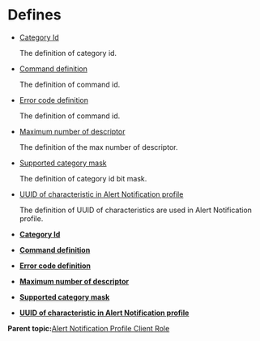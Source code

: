# Defines

-   [Category Id](GUID-570F7538-C8C6-4C55-AF3F-EC331C1D2CF4.md)

    The definition of category id.

-   [Command definition](GUID-D70D2342-E57B-4B59-B0A8-73F44543AC37.md)

    The definition of command id.

-   [Error code definition](GUID-EFEF900B-78C9-4E5F-BF35-54594972E667.md)

    The definition of command id.

-   [Maximum number of descriptor](GUID-0A4EB0ED-15F6-4FAF-99E1-78DE77E48ABC.md)

    The definition of the max number of descriptor.

-   [Supported category mask](GUID-A98C04B1-FF68-4A04-8EE2-7F678C83A224.md)

    The definition of category id bit mask.

-   [UUID of characteristic in Alert Notification profile](GUID-45237C4C-A622-4214-936F-8BD845ABA9D8.md)

    The definition of UUID of characteristics are used in Alert Notification profile.


-   **[Category Id](GUID-570F7538-C8C6-4C55-AF3F-EC331C1D2CF4.md)**  

-   **[Command definition](GUID-D70D2342-E57B-4B59-B0A8-73F44543AC37.md)**  

-   **[Error code definition](GUID-EFEF900B-78C9-4E5F-BF35-54594972E667.md)**  

-   **[Maximum number of descriptor](GUID-0A4EB0ED-15F6-4FAF-99E1-78DE77E48ABC.md)**  

-   **[Supported category mask](GUID-A98C04B1-FF68-4A04-8EE2-7F678C83A224.md)**  

-   **[UUID of characteristic in Alert Notification profile](GUID-45237C4C-A622-4214-936F-8BD845ABA9D8.md)**  


**Parent topic:**[Alert Notification Profile Client Role](GUID-7186FE07-8012-4B6E-BFB8-596F87E09B22.md)

